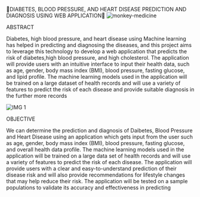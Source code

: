 📌DIABETES, BLOOD PRESSURE, AND HEART DISEASE PREDICTION AND DIAGNOSIS USING WEB APPLICATION📌
                     ![monkey-medicine](https://github.com/Girisha26/DIABETES-BLOOD-PRESSURE-AND-HEART-DISEASE-PREDICTION-USING-WEB-APPLICATION/assets/110905339/2ac0d0b0-529b-4439-8d18-74b905d3fc2d)

ABSTRACT 
       

  
  Diabetes, high blood pressure, and heart disease using Machine learning has helped in predicting and diagnosing
the diseases, and this project aims to leverage this technology to develop a web application that predicts the risk of
diabetes,high blood pressure, and high cholesterol. The application will provide users with an intuitive interface to
input their health data, such as age, gender, body mass index (BMI), blood pressure, fasting glucose, and lipid profile. The machine learning models used in the application will be trained on a large dataset of health records and will use a
variety of features to predict the risk of each disease and provide suitable diagnosis in the further more records


![IMG 1](https://github.com/Girisha26/ATM-Pin-Recovery-Using-Fce-Recognition/assets/110905339/b2cfd385-dc71-435d-b4a7-2fd5e50af6ff)

OBJECTIVE 

  We can determine the prediction and diagnosis of Daibetes, Blood Pressure and Heart Disease using an application
which gets input from the user such as age, gender, body mass index (BMI), blood pressure, fasting glucose, and
overall health data profile. The machine learning models used in the application will be trained on a large data set of
health records and will use a variety of features to predict the risk of each disease. The application will provide users
with a clear and easy-to-understand prediction of their disease risk and will also provide recommendations for
lifestyle changes that may help reduce their risk. The application will be tested on a sample populations to validate
its accuracy and effectiveness in predicting



